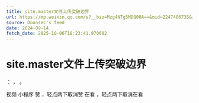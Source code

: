 ```yaml
---
title: site.master文件上传突破边界
url: https://mp.weixin.qq.com/s?__biz=Mzg4NTg5MDQ0OA==&mid=2247486735&idx=1&sn=8da7e79bec7c3e7e4a5c1bc79f0d70da
source: Doonsec's feed
date: 2024-09-14
fetch_date: 2025-10-06T18:23:41.970602
---
```


# site.master文件上传突破边界

：
，
。

视频
小程序
赞
，轻点两下取消赞
在看
，轻点两下取消在看